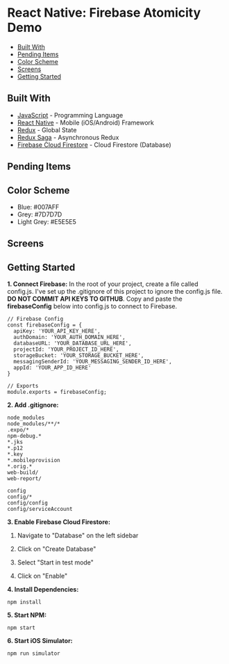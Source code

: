 # React Native: Firebase Atomicity Demo
*  [Built With](#built-with)
*  [Pending Items](#pending-items)
*  [Color Scheme](#color-scheme)
*  [Screens](#screens)
*  [Getting Started](#getting-started)

## Built With
* [JavaScript](https://developer.mozilla.org/en-US/docs/Web/JavaScript) - Programming Language
* [React Native](https://facebook.github.io/react-native/) - Mobile (iOS/Android) Framework
* [Redux](https://redux.js.org) - Global State
* [Redux Saga](https://redux-saga.js.org) - Asynchronous Redux
* [Firebase Cloud Firestore](https://firebase.google.com/docs/firestore) - Cloud Firestore (Database)

## Pending Items

## Color Scheme
* Blue: #007AFF
* Grey: #7D7D7D
* Light Grey: #E5E5E5

## Screens


## Getting Started
**1. Connect Firebase:**
In the root of your project, create a file called config.js. I've set up the .gitignore of this project to ignore the config.js file. **DO NOT COMMIT API KEYS TO GITHUB**. Copy and paste the **firebaseConfig** below into config.js to connect to Firebase.

```
// Firebase Config
const firebaseConfig = {
  apiKey: 'YOUR_API_KEY_HERE',
  authDomain: 'YOUR_AUTH_DOMAIN_HERE',
  databaseURL: 'YOUR_DATABASE_URL_HERE',
  projectId: 'YOUR_PROJECT_ID_HERE',
  storageBucket: 'YOUR_STORAGE_BUCKET_HERE',
  messagingSenderId: 'YOUR_MESSAGING_SENDER_ID_HERE',
  appId: 'YOUR_APP_ID_HERE'
}

// Exports
module.exports = firebaseConfig;
```

**2. Add .gitignore:**
```
node_modules
node_modules/**/*
.expo/*
npm-debug.*
*.jks
*.p12
*.key
*.mobileprovision
*.orig.*
web-build/
web-report/

config
config/*
config/config
config/serviceAccount
```

**3. Enable Firebase Cloud Firestore:**
1. Navigate to "Database" on the left sidebar

2. Click on "Create Database"

3. Select "Start in test mode"

4. Click on "Enable"

**4. Install Dependencies:**
```
npm install
```

**5. Start NPM:**
```
npm start
```

**6. Start iOS Simulator:**
```
npm run simulator
```